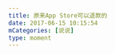 ```yaml
---
title: 原来App Store可以退款的
date: 2017-06-15 10:15:54
mCategories: [说说]
type: moment
---
```


<div id="pics-20170615101554"></div>

<script src="/lib/moment/pics.js"></script>
<script>
var data = [
    {"link": "2017-06-15_000000.jpeg", "type": "shuoshuo"},
    {"link": "2017-06-15_000001.jpeg", "type": "shuoshuo"}
];
picsRender(data, "pics-20170615101554");
</script>

